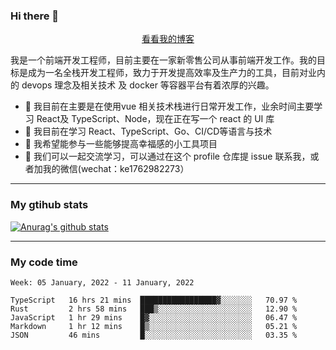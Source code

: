 ### Hi there 👋

<p align="center">
  <a href="https://real-jacket.github.io/">看看我的博客</a>
</p>

我是一个前端开发工程师，目前主要在一家新零售公司从事前端开发工作。我的目标是成为一名全栈开发工程师，致力于开发提高效率及生产力的工具，目前对业内的 devops 理念及相关技术 及 docker 等容器平台有着浓厚的兴趣。

- 🔭 我目前在主要是在使用vue 相关技术栈进行日常开发工作，业余时间主要学习 React及 TypeScript、Node，现在正在写一个 react 的 UI 库 
- 🌱 我目前在学习 React、TypeScript、Go、CI/CD等语言与技术
- 👯 我希望能参与一些能够提高幸福感的小工具项目
- 💬 我们可以一起交流学习，可以通过在这个 profile 仓库提 issue 联系我，或者加我的微信(wechat：ke1762982273）

***

### My gtihub stats

[![Anurag's github stats](https://github-readme-stats.vercel.app/api?username=real-jacket)](https://github.com/anuraghazra/github-readme-stats)

***

### My code time

<!--START_SECTION:waka-->
```text
Week: 05 January, 2022 - 11 January, 2022

TypeScript   16 hrs 21 mins  █████████████████▓░░░░░░░   70.97 % 
Rust         2 hrs 58 mins   ███▒░░░░░░░░░░░░░░░░░░░░░   12.90 % 
JavaScript   1 hr 29 mins    █▓░░░░░░░░░░░░░░░░░░░░░░░   06.47 % 
Markdown     1 hr 12 mins    █▒░░░░░░░░░░░░░░░░░░░░░░░   05.21 % 
JSON         46 mins         █░░░░░░░░░░░░░░░░░░░░░░░░   03.35 % 
```
<!--END_SECTION:waka-->
